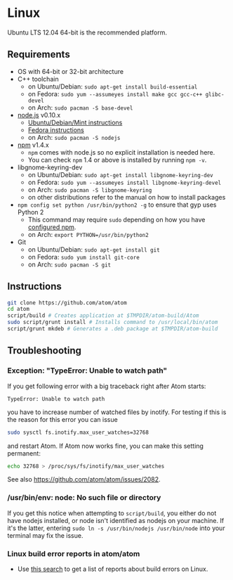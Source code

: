 # Linux

Ubuntu LTS 12.04 64-bit is the recommended platform.

## Requirements

  * OS with 64-bit or 32-bit architecture
  * C++ toolchain
    * on Ubuntu/Debian: `sudo apt-get install build-essential`
    * on Fedora: `sudo yum --assumeyes install make gcc gcc-c++ glibc-devel`
    * on Arch: `sudo pacman -S base-devel`
  * [node.js](http://nodejs.org/download/) v0.10.x
    * [Ubuntu/Debian/Mint instructions](https://github.com/joyent/node/wiki/Installing-Node.js-via-package-manager#ubuntu-mint-elementary-os)
    * [Fedora instructions](https://github.com/joyent/node/wiki/Installing-Node.js-via-package-manager#fedora)
    * on Arch: `sudo pacman -S nodejs`
  * [npm](http://www.npmjs.org/) v1.4.x
    * `npm` comes with node.js so no explicit installation is needed here.
    * You can check `npm` 1.4 or above is installed by running `npm -v`.
  * libgnome-keyring-dev
    * on Ubuntu/Debian: `sudo apt-get install libgnome-keyring-dev`
    * on Fedora: `sudo yum --assumeyes install libgnome-keyring-devel`
    * on Arch: `sudo pacman -S libgnome-keyring`
    * on other distributions refer to the manual on how to install packages
  * `npm config set python /usr/bin/python2 -g` to ensure that gyp uses Python 2
    * This command may require `sudo` depending on how you have
      [configured npm](https://github.com/joyent/node/wiki/Installing-Node.js-via-package-manager#ubuntu-mint-elementary-os).
    * on Arch: `export PYTHON=/usr/bin/python2`
  * Git
    * on Ubuntu/Debian: `sudo apt-get install git`
    * on Fedora: `sudo yum install git-core`
    * on Arch: `sudo pacman -S git`

## Instructions

  ```sh
  git clone https://github.com/atom/atom
  cd atom
  script/build # Creates application at $TMPDIR/atom-build/Atom
  sudo script/grunt install # Installs command to /usr/local/bin/atom
  script/grunt mkdeb # Generates a .deb package at $TMPDIR/atom-build
  ```

## Troubleshooting


### Exception: "TypeError: Unable to watch path"

If you get following error with a big traceback right after Atom starts:

  ```
  TypeError: Unable to watch path
  ```

you have to increase number of watched files by inotify.  For testing if
this is the reason for this error you can issue

  ```sh
  sudo sysctl fs.inotify.max_user_watches=32768
  ```

and restart Atom.  If Atom now works fine, you can make this setting permanent:

  ```sh
  echo 32768 > /proc/sys/fs/inotify/max_user_watches
  ```

See also https://github.com/atom/atom/issues/2082.

### /usr/bin/env: node: No such file or directory

If you get this notice when attempting to `script/build`, you either do not
have nodejs installed, or node isn't identified as nodejs on your machine.
If it's the latter, entering `sudo ln -s /usr/bin/nodejs /usr/bin/node` into
your terminal may fix the issue.

### Linux build error reports in atom/atom
* Use [this search](https://github.com/atom/atom/search?q=label%3Abuild-error+label%3Alinux&type=Issues)
  to get a list of reports about build errors on Linux.
